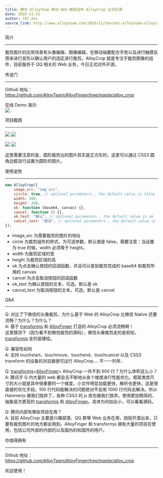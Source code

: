```yaml
---
title: 腾讯 AlloyTeam 移动 Web 裁剪组件 AlloyCrop 正式开源
date: 2016-11-21
author: TAT.dnt
source_link: http://www.alloyteam.com/2016/11/tencent-alloyteam-alloycrop-official-mobile-web-clipping-components-open-source/
---
```


<!-- {% raw %} - for jekyll -->

简介  

* * *

裁剪图片的应用场景有头像编辑、图像编辑，在移动端要配合手势以及进行触摸反馈来进行变形以确认用户的选区进行裁剪。AlloyCrop 就是专注于裁剪图像的组件，目前服务于 QQ 相关的 Web 业务，今日正式对外开源。

传送门  

* * *

Github 地址：<https://github.com/AlloyTeam/AlloyFinger/tree/master/alloy_crop>

在线 Demo 演示:  
![](http://images2015.cnblogs.com/blog/105416/201611/105416-20161117111050545-396487242.png)

项目截图  

* * *

![](http://images2015.cnblogs.com/blog/105416/201611/105416-20161117111104279-1013796781.png) ![](http://images2015.cnblogs.com/blog/105416/201611/105416-20161117111127857-178909467.png)

![](http://images2015.cnblogs.com/blog/105416/201611/105416-20161117111133623-58070903.png) ![](http://images2015.cnblogs.com/blog/105416/201611/105416-20161117111137904-2054286801.png)

这里需要注意的是，圆形裁剪出的图片其实是正方形的，这里可以通过 CSS3 圆角边框自行设置为圆形的图片。

使用姿势  

* * *

```javascript
new AlloyCrop({
    image_src: "img src",
    circle: true, // optional parameters , the default value is false
    width: 200,
    height: 200,
    ok: function (base64, canvas) {},
    cancel: function () {},
    ok_text: "确认", // optional parameters , the default value is ok
    cancel_text: "取消", // optional parameters , the default value is cancel
});
```

-   image_src 为需要裁剪的图片的地址
-   circle 为裁剪组件的样式，为可选参数，默认值是 false。需要注意：当设置为 true 时候，width 必须等于 height。
-   width 为裁剪区域的宽
-   height 为裁剪区域的高
-   ok 为点击确认按钮的回调函数，并且可以拿到裁剪完成的 base64 和裁剪所用的 canvas
-   cancel 为点击取消按钮的回调函数
-   ok_text 为确认按钮的文本，可选。默认是 ok
-   cancel_text 为取消按钮的文本，可选。默认是 cancel

Q&A  

* * *

Q: 对比了下微信的头像裁剪，为什么基于 Web 的 AlloyCrop 比微信 Native 还要流畅？为什么？为什么？  
A: 基于 [transformjs](https://github.com/AlloyTeam/AlloyTouch/tree/master/transformjs) 和 [AlloyFinger](https://github.com/AlloyTeam/AlloyFinger) 打造的 AlloyCrop 必须流畅啊！  
这里猜测下（因为看不到微信裁剪的源码），微信头像裁剪走的是软绘，[transformjs](https://github.com/AlloyTeam/AlloyTouch/tree/master/transformjs) 走的是硬绘。

Q: 兼容性如何  
A: 支持 touchstart、touchmove、touchend、touchcancel 以及 CSS3 transform 的设备的浏览器便可运行 AlloyCrop.... 不一一列举..

Q: [transformjs](https://github.com/AlloyTeam/AlloyTouch/tree/master/transformjs)+[AlloyFinger](https://github.com/AlloyTeam/AlloyFinger)+ AlloyCrop 一共不到 600 行？为什么体积这么小？  
A: 腾讯手 Q 内大量的 web 都会去不断地从各个维度进行性能优化。框架类库尺寸的大小就是其中很重要的一个维度，小文件明显加载更快，解析也更快，这是很直接的优化手段。100 行代码能解决的问题绝对不会用 1000 行代码去解决。所以 Hammerjs 被我们抛弃了，各种 CSS3 的 js 库也被我们放弃。使用更加精简的、抽象层次更高的 [transformjs](https://github.com/AlloyTeam/AlloyTouch/tree/master/transformjs) 和 [AlloyFinger](https://github.com/AlloyTeam/AlloyFinger)。具体为何如此小，可以看看源码。

Q: 腾讯内部有哪些项目在用？  
A: 目前 AlloyCrop 主要是兴趣部落、QQ 群等 Web 业务在用，刚刚开源出来，只要有裁剪图片的地方都会用到。AlloyFinger 和 transformjs 拥有大量的项目在使用，包括公司外部的内部的以及国内的和国外的用户。

你值得拥有  

* * *

Github 地址：<https://github.com/AlloyTeam/AlloyFinger/tree/master/alloy_crop>

欢迎使用！


<!-- {% endraw %} - for jekyll -->